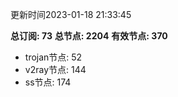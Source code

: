 更新时间2023-01-18 21:33:45

**总订阅: 73**
**总节点: 2204**
**有效节点: 370**
- trojan节点: 52
- v2ray节点: 144
- ss节点: 174
